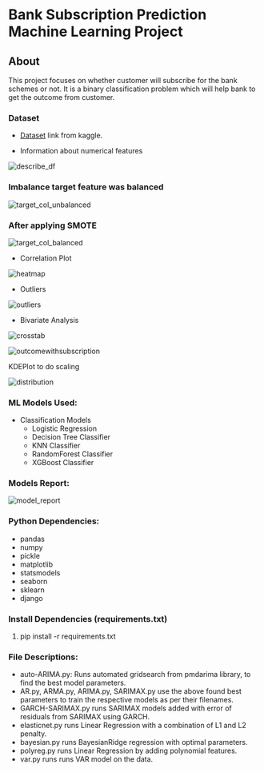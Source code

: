 # Bank Subscription Prediction Machine Learning Project

## About
This project focuses on whether customer will subscribe for the bank schemes or not. It is a binary classification problem which will help bank to get the outcome from customer.

### Dataset
* [Dataset](https://www.kaggle.com/datasets/berkayalan/bank-marketing-data-set) link from kaggle.

* Information about numerical features

![describe_df](https://user-images.githubusercontent.com/34678255/225874846-d445353c-5227-4684-9a8e-3d8ee38d3477.png)


### Imbalance target feature was balanced

![target_col_unbalanced](https://user-images.githubusercontent.com/34678255/225873228-6b3dd665-4da2-4ace-9dab-4e00489ffa8f.png)

### After applying SMOTE 
![target_col_balanced](https://user-images.githubusercontent.com/34678255/225873291-26b5ecf0-35ed-43ca-b440-b5ccaad39a79.png)


* Correlation Plot

![heatmap](https://user-images.githubusercontent.com/34678255/225873757-b5e8965b-84f2-4557-893f-171d7c6b60cf.png)

* Outliers 

![outliers](https://user-images.githubusercontent.com/34678255/225874250-ecd60cad-93ce-47e3-af98-cd881323648a.png)

* Bivariate Analysis

![crosstab](https://user-images.githubusercontent.com/34678255/225874471-adbd096e-7e6e-4d93-89fd-c2b796d16059.png)

![outcomewithsubscription](https://user-images.githubusercontent.com/34678255/225874522-303e86de-d5cb-46bd-bad3-c8a9a2c51228.png)

KDEPlot to do scaling

![distribution](https://user-images.githubusercontent.com/34678255/225874722-833660a5-a703-4718-a697-7b365b85200e.png)


### ML Models Used:
* Classification Models
     * Logistic Regression
     * Decision Tree Classifier
     * KNN Classifier
     * RandomForest Classifier
     * XGBoost Classifier
  
### Models Report:
![model_report](https://user-images.githubusercontent.com/34678255/225872690-ec48c454-6777-486c-9686-adb57db39d29.png)



### Python Dependencies:
* pandas
* numpy
* pickle
* matplotlib
* statsmodels
* seaborn
* sklearn
* django

### Install Dependencies (requirements.txt)
1. pip install -r requirements.txt

### File Descriptions:
* auto-ARIMA.py: Runs automated gridsearch from pmdarima library, to find the best model parameters.
* AR.py, ARMA.py, ARIMA.py, SARIMAX.py use the above found best parameters to train the respective models as per their filenames.
* GARCH-SARIMAX.py runs SARIMAX models added with error of residuals from SARIMAX using GARCH.
* elasticnet.py runs Linear Regression with a combination of L1 and L2 penalty.
* bayesian.py runs BayesianRidge regression with optimal parameters.
* polyreg.py runs Linear Regression by adding polynomial features.
* var.py runs runs VAR model on the data.
